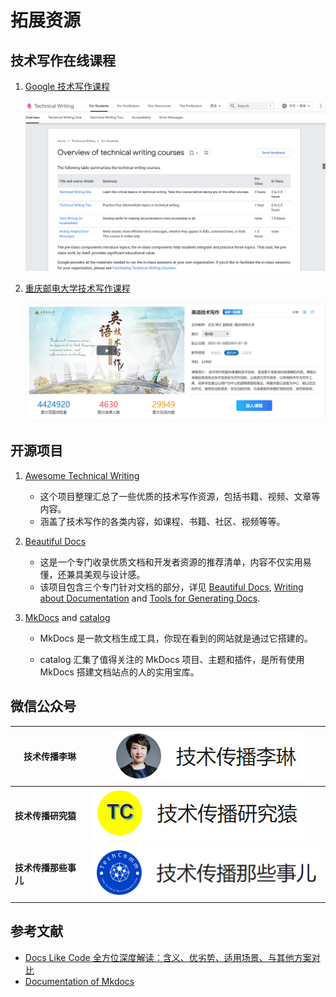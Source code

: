 # 拓展资源

## 技术写作在线课程

1. [Google 技术写作课程](https://developers.google.com/tech-writing/overview)

    ![google-tc](../assets/google-tc-course.png)

2. [重庆邮电大学技术写作课程](https://xueyinonline.com/detail/249772409)

    ![学银在线-tc](../assets/xue-yin-tc.png)

## 开源项目

1. [Awesome Technical Writing](https://github.com/BolajiAyodeji/awesome-technical-writing?tab=readme-ov-file)

    - 这个项目整理汇总了一些优质的技术写作资源，包括书籍、视频、文章等内容。
    - 涵盖了技术写作的各类内容，如课程、书籍、社区、视频等等。

2. [Beautiful Docs](https://github.com/matheusfelipeog/beautiful-docs?tab=readme-ov-file)

    - 这是一个专门收录优质文档和开发者资源的推荐清单，内容不仅实用易懂，还兼具美观与设计感。
    - 该项目包含三个专门针对文档的部分，详见 [Beautiful Docs](https://github.com/matheusfelipeog/beautiful-docs?tab=readme-ov-file#and-now-for-the-docs), [Writing about Documentation](https://github.com/matheusfelipeog/beautiful-docs?tab=readme-ov-file#writing-about-docs) and [Tools for Generating Docs](https://github.com/matheusfelipeog/beautiful-docs?tab=readme-ov-file#generating-docs).

3. [MkDocs](https://github.com/mkdocs/mkdocs) and [catalog](https://github.com/mkdocs/catalog?tab=readme-ov-file#-blogging)

    - MkDocs 是一款文档生成工具，你现在看到的网站就是通过它搭建的。

    - catalog 汇集了值得关注的 MkDocs 项目、主题和插件，是所有使用 MkDocs 搭建文档站点的人的实用宝库。

## 微信公众号

| 技术传播李琳     | ![lilin](../assets/tc-lilin-official-account.png)     |
|---------------|----------------------------------------------------|
| **技术传播研究猿**   | ![yanjiu](../assets/tc-yanjiu-official-accout.png)    |
| **技术传播那些事儿** | ![yanjiu](../assets/tc-naxie-official-accounts.png) |

## 参考文献

- [Docs Like Code 全方位深度解读：含义、优劣势、适用场景、与其他方案对比](https://zhuanlan.zhihu.com/p/364911980)
- [Documentation of Mkdocs](https://squidfunk.github.io/mkdocs-material/)
